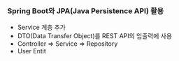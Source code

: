 ### Spring Boot와 JPA(Java Persistence API) 활용
* Service 계층 추가
* DTO(Data Transfer Object)를 REST API의 입출력에 사용
* Controller => Service => Repository
* User Entit
